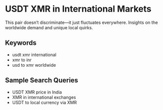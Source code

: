 # USDT XMR in International Markets

This pair doesn’t discriminate—it just fluctuates everywhere. Insights on the worldwide demand and unique local quirks.

## Keywords
- usdt xmr international
- xmr to inr
- usd to xmr worldwide

## Sample Search Queries
- USDT XMR price in India
- XMR in international exchanges
- USDT to local currency via XMR